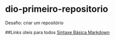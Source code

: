 # dio-primeiro-repositorio
Desafio: criar um repositório

##Links úteis para todos
[Sintaxe Básica Markdown](https://www.markdownguide.org/getting-started/)
